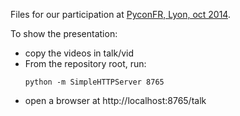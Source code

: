 Files for our participation at [PyconFR, Lyon, oct 2014](http://www.pycon.fr/2014/schedule/presentation/37/).

To show the presentation:

* copy the videos in talk/vid
* From the repository root, run:
    ```
    python -m SimpleHTTPServer 8765
    ```
* open a browser at http://localhost:8765/talk
